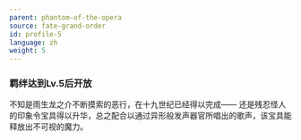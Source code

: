 ```yaml
---
parent: phantom-of-the-opera
source: fate-grand-order
id: profile-5
language: zh
weight: 5
---
```


### 羁绊达到Lv.5后开放

不知是雨生龙之介不断摸索的恶行，在十九世纪已经得以完成——
还是残忍怪人的印象令宝具得以升华，总之配合以通过异形般发声器官所唱出的歌声，该宝具能释放出不可视的魔力。
